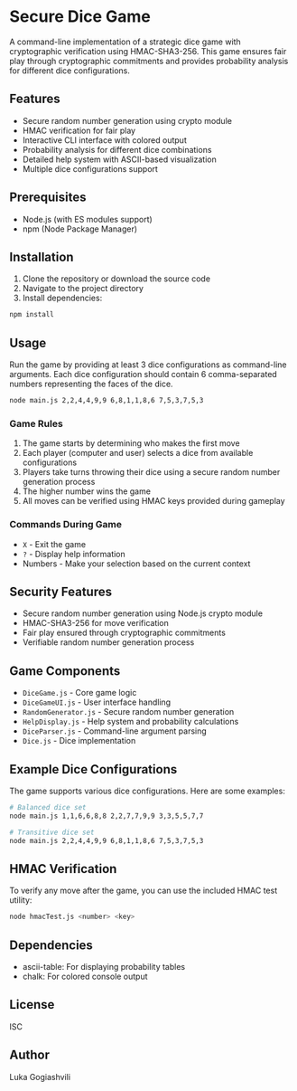 # Secure Dice Game

A command-line implementation of a strategic dice game with cryptographic verification using HMAC-SHA3-256. This game ensures fair play through cryptographic commitments and provides probability analysis for different dice configurations.

## Features

- Secure random number generation using crypto module
- HMAC verification for fair play
- Interactive CLI interface with colored output
- Probability analysis for different dice combinations
- Detailed help system with ASCII-based visualization
- Multiple dice configurations support

## Prerequisites

- Node.js (with ES modules support)
- npm (Node Package Manager)

## Installation

1. Clone the repository or download the source code
2. Navigate to the project directory
3. Install dependencies:

```bash
npm install
```

## Usage

Run the game by providing at least 3 dice configurations as command-line arguments. Each dice configuration should contain 6 comma-separated numbers representing the faces of the dice.

```bash
node main.js 2,2,4,4,9,9 6,8,1,1,8,6 7,5,3,7,5,3
```

### Game Rules

1. The game starts by determining who makes the first move
2. Each player (computer and user) selects a dice from available configurations
3. Players take turns throwing their dice using a secure random number generation process
4. The higher number wins the game
5. All moves can be verified using HMAC keys provided during gameplay

### Commands During Game

- `X` - Exit the game
- `?` - Display help information
- Numbers - Make your selection based on the current context

## Security Features

- Secure random number generation using Node.js crypto module
- HMAC-SHA3-256 for move verification
- Fair play ensured through cryptographic commitments
- Verifiable random number generation process

## Game Components

- `DiceGame.js` - Core game logic
- `DiceGameUI.js` - User interface handling
- `RandomGenerator.js` - Secure random number generation
- `HelpDisplay.js` - Help system and probability calculations
- `DiceParser.js` - Command-line argument parsing
- `Dice.js` - Dice implementation

## Example Dice Configurations

The game supports various dice configurations. Here are some examples:

```bash
# Balanced dice set
node main.js 1,1,6,6,8,8 2,2,7,7,9,9 3,3,5,5,7,7

# Transitive dice set
node main.js 2,2,4,4,9,9 6,8,1,1,8,6 7,5,3,7,5,3
```

## HMAC Verification

To verify any move after the game, you can use the included HMAC test utility:

```bash
node hmacTest.js <number> <key>
```

## Dependencies

- ascii-table: For displaying probability tables
- chalk: For colored console output

## License

ISC

## Author

Luka Gogiashvili
